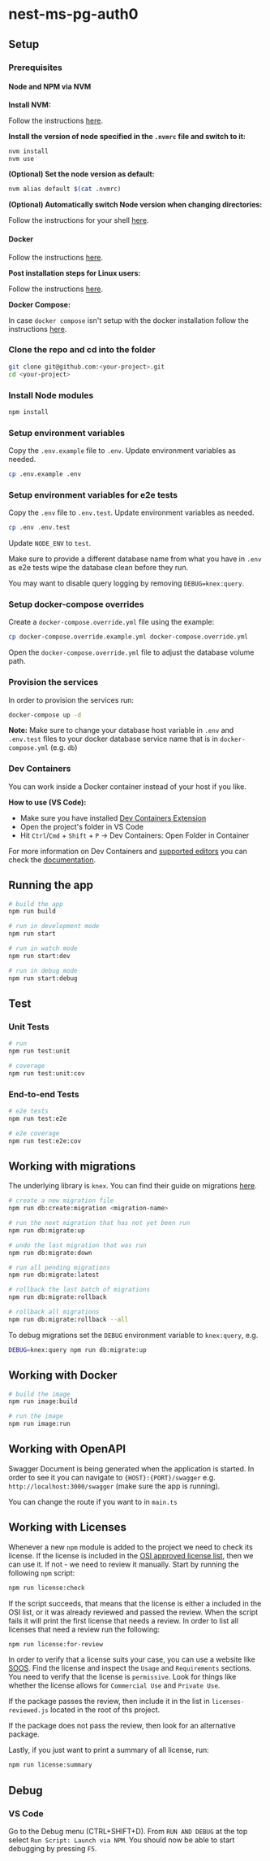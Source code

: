 # nest-ms-pg-auth0

## Setup

### Prerequisites

#### Node and NPM via NVM

**Install NVM:**

Follow the instructions [here](https://github.com/nvm-sh/nvm#installing-and-updating).

**Install the version of node specified in the `.nvmrc` file and switch to it:**

```bash
nvm install
nvm use
```

**(Optional) Set the node version as default:**

```bash
nvm alias default $(cat .nvmrc)
```

**(Optional) Automatically switch Node version when changing directories:**

Follow the instructions for your shell [here](https://github.com/nvm-sh/nvm#deeper-shell-integration).

#### Docker

Follow the instructions [here](https://docs.docker.com/engine/install/).

**Post installation steps for Linux users:**

Follow the instructions [here](https://docs.docker.com/engine/install/linux-postinstall/).

**Docker Compose:**

In case `docker compose` isn't setup with the docker installation follow the
instructions [here](https://docs.docker.com/compose/install/).

### Clone the repo and cd into the folder

```bash
git clone git@github.com:<your-project>.git
cd <your-project>
```

### Install Node modules

```bash
npm install
```

### Setup environment variables

Copy the `.env.example` file to `.env`. Update environment variables as needed.

```bash
cp .env.example .env
```

### Setup environment variables for e2e tests

Copy the `.env` file to `.env.test`. Update environment variables as needed.

```bash
cp .env .env.test
```

Update `NODE_ENV` to `test`.

Make sure to provide a different database name from what you have in `.env`
as e2e tests wipe the database clean before they run.

You may want to disable query logging by removing `DEBUG=knex:query`.

### Setup docker-compose overrides

Create a `docker-compose.override.yml` file using the example:

```bash
cp docker-compose.override.example.yml docker-compose.override.yml
```


Open the `docker-compose.override.yml` file to adjust the database volume path.

### Provision the services

In order to provision the services run:

```bash
docker-compose up -d
```


**Note:**
Make sure to change your database host variable in `.env` and `.env.test` files
to your docker database service name that is in `docker-compose.yml` (e.g. `db`)

### Dev Containers
 
You can work inside a Docker container instead of your host if you like.
  
**How to use (VS Code):**
 
- Make sure you have installed [Dev Containers Extension](https://marketplace.visualstudio.com/items?itemName=ms-vscode-remote.remote-containers)
- Open the project's folder in VS Code
- Hit `Ctrl`/`Cmd` + `Shift` + `P` -> Dev Containers: Open Folder in Container
  
For more information on Dev Containers and [supported editors](https://containers.dev/supporting)
you can check the [documentation](https://containers.dev/).


## Running the app

```bash
# build the app
npm run build

# run in development mode
npm run start

# run in watch mode
npm run start:dev

# run in debug mode
npm run start:debug
```

## Test

### Unit Tests

```bash
# run
npm run test:unit

# coverage
npm run test:unit:cov
```

### End-to-end Tests

```bash
# e2e tests
npm run test:e2e

# e2e coverage
npm run test:e2e:cov
```

## Working with migrations

The underlying library is `knex`. You can find their guide on migrations [here](http://knexjs.org/guide/migrations.html).

```bash
# create a new migration file
npm run db:create:migration <migration-name>

# run the next migration that has not yet been run
npm run db:migrate:up

# undo the last migration that was run
npm run db:migrate:down

# run all pending migrations
npm run db:migrate:latest

# rollback the last batch of migrations
npm run db:migrate:rollback

# rollback all migrations
npm run db:migrate:rollback --all
```

To debug migrations set the `DEBUG` environment variable to `knex:query`, e.g.

```bash
DEBUG=knex:query npm run db:migrate:up
```

## Working with Docker

```bash
# build the image
npm run image:build

# run the image
npm run image:run
```


## Working with OpenAPI

Swagger Document is being generated when the application is started.
In order to see it you can navigate to `{HOST}:{PORT}/swagger`
e.g. `http://localhost:3000/swagger` (make sure the app is running).

You can change the route if you want to in `main.ts`

## Working with Licenses

Whenever a new `npm` module is added to the project we need to check its
license. If the license is included in the
[OSI approved license list](https://opensource.org/licenses/), then we
can use it. If not - we need to review it manually. Start by running
the following `npm` script:

```bash
npm run license:check
```

If the script succeeds, that means that the license is either a included
in the OSI list, or it was already reviewed and passed the review. When
the script fails it will print the first license that needs a review.
In order to list all licenses that need a review run the following:

```bash
npm run license:for-review
```

In order to verify that a license suits your case, you can use a website like
[SOOS](https://app.soos.io/research/licenses). Find the license and inspect
the `Usage` and `Requirements` sections. You need to verify that the license
is `permissive`. Look for things like whether the license allows for
`Commercial Use` and `Private Use`.

If the package passes the review, then include it in the list in
`licenses-reviewed.js` located in the root of ths project.

If the package does not pass the review, then look for an alternative package.

Lastly, if you just want to print a summary of all license, run:

```bash
npm run license:summary
```

## Debug

### VS Code

Go to the Debug menu (CTRL+SHIFT+D). From `RUN AND DEBUG` at the top select
`Run Script: Launch via NPM`. You should now be able to start debugging
by pressing `F5`.

